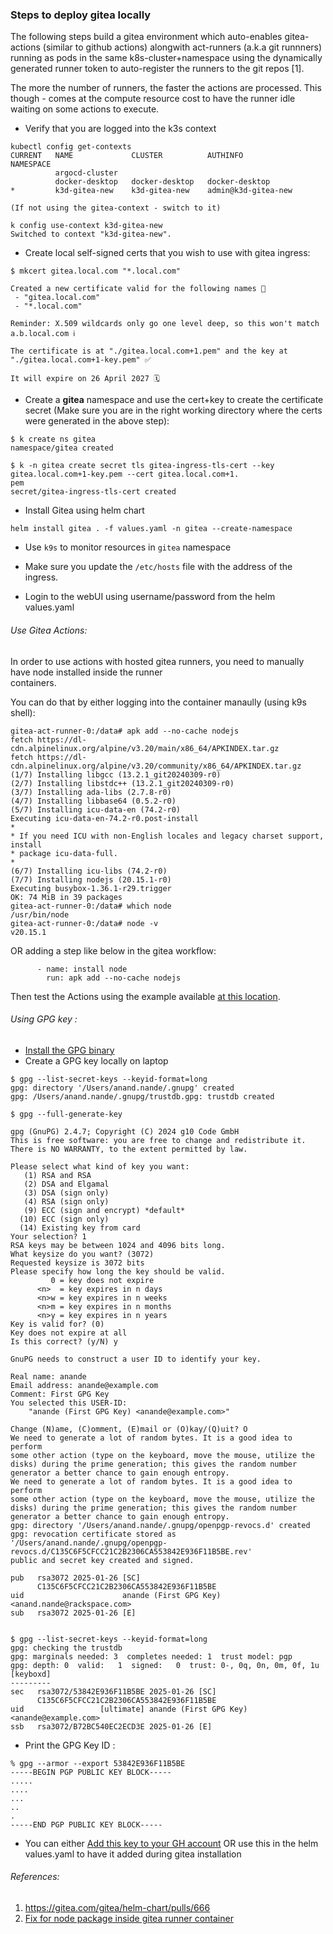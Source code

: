 ### Steps to deploy gitea locally

The following steps build a gitea environment which auto-enables gitea-actions (similar to github actions) alongwith act-runners (a.k.a git runnners) running as pods in the same k8s-cluster+namespace using the dynamically generated runner token to auto-register the runners to the git repos [1].

The more the number of runners, the faster the actions are processed. This though - comes at the compute resource cost to have the runner idle waiting on some actions to execute.

- Verify that you are logged into the k3s context
```
kubectl config get-contexts
CURRENT   NAME             CLUSTER          AUTHINFO              NAMESPACE
          argocd-cluster                                          
          docker-desktop   docker-desktop   docker-desktop        
*         k3d-gitea-new    k3d-gitea-new    admin@k3d-gitea-new  

(If not using the gitea-context - switch to it)

k config use-context k3d-gitea-new
Switched to context "k3d-gitea-new".
```

- Create local self-signed certs that you wish to use with gitea ingress:
```
$ mkcert gitea.local.com "*.local.com"

Created a new certificate valid for the following names 📜
 - "gitea.local.com"
 - "*.local.com"

Reminder: X.509 wildcards only go one level deep, so this won't match a.b.local.com ℹ️

The certificate is at "./gitea.local.com+1.pem" and the key at "./gitea.local.com+1-key.pem" ✅

It will expire on 26 April 2027 🗓
```

- Create a **gitea** namespace and use the cert+key to create the certificate secret (Make sure you are in the right working directory where the certs were generated in the above step):

```
$ k create ns gitea
namespace/gitea created

$ k -n gitea create secret tls gitea-ingress-tls-cert --key gitea.local.com+1-key.pem --cert gitea.local.com+1.
pem 
secret/gitea-ingress-tls-cert created
```


- Install Gitea using helm chart

`helm install gitea . -f values.yaml -n gitea --create-namespace`

- Use `k9s` to monitor resources in `gitea` namespace

- Make sure you update the `/etc/hosts` file with the address of the ingress.

- Login to the webUI using username/password from the helm values.yaml

###### Use Gitea Actions:

In order to use actions with hosted gitea runners, you need to manually have node installed inside the runner  
containers.

You can do that by either logging into the container manaully (using k9s shell):
```
gitea-act-runner-0:/data# apk add --no-cache nodejs
fetch https://dl-cdn.alpinelinux.org/alpine/v3.20/main/x86_64/APKINDEX.tar.gz
fetch https://dl-cdn.alpinelinux.org/alpine/v3.20/community/x86_64/APKINDEX.tar.gz
(1/7) Installing libgcc (13.2.1_git20240309-r0)
(2/7) Installing libstdc++ (13.2.1_git20240309-r0)
(3/7) Installing ada-libs (2.7.8-r0)
(4/7) Installing libbase64 (0.5.2-r0)
(5/7) Installing icu-data-en (74.2-r0)
Executing icu-data-en-74.2-r0.post-install
*
* If you need ICU with non-English locales and legacy charset support, install
* package icu-data-full.
*
(6/7) Installing icu-libs (74.2-r0)
(7/7) Installing nodejs (20.15.1-r0)
Executing busybox-1.36.1-r29.trigger
OK: 74 MiB in 39 packages
gitea-act-runner-0:/data# which node
/usr/bin/node
gitea-act-runner-0:/data# node -v
v20.15.1
```
OR adding a step like below in the gitea workflow:
```
      - name: install node
        run: apk add --no-cache nodejs
```
Then test the Actions using the example available [at this location](https://docs.gitea.com/usage/actions/quickstart#use-actions).


###### Using GPG key :

- [Install the GPG binary](https://sourceforge.net/projects/gpgosx/files/GnuPG-2.4.7.dmg/download?use_mirror=webwerks&use_mirror=webwerks&r=https%3A%2F%2Fsourceforge.net%2Fp%2Fgpgosx%2Fdocu%2FDownload%2F)
- Create a GPG key locally on laptop
```
$ gpg --list-secret-keys --keyid-format=long
gpg: directory '/Users/anand.nande/.gnupg' created
gpg: /Users/anand.nande/.gnupg/trustdb.gpg: trustdb created

$ gpg --full-generate-key

gpg (GnuPG) 2.4.7; Copyright (C) 2024 g10 Code GmbH
This is free software: you are free to change and redistribute it.
There is NO WARRANTY, to the extent permitted by law.

Please select what kind of key you want:
   (1) RSA and RSA
   (2) DSA and Elgamal
   (3) DSA (sign only)
   (4) RSA (sign only)
   (9) ECC (sign and encrypt) *default*
  (10) ECC (sign only)
  (14) Existing key from card
Your selection? 1
RSA keys may be between 1024 and 4096 bits long.
What keysize do you want? (3072) 
Requested keysize is 3072 bits
Please specify how long the key should be valid.
         0 = key does not expire
      <n>  = key expires in n days
      <n>w = key expires in n weeks
      <n>m = key expires in n months
      <n>y = key expires in n years
Key is valid for? (0) 
Key does not expire at all
Is this correct? (y/N) y

GnuPG needs to construct a user ID to identify your key.

Real name: anande
Email address: anande@example.com
Comment: First GPG Key
You selected this USER-ID:
    "anande (First GPG Key) <anande@example.com>"

Change (N)ame, (C)omment, (E)mail or (O)kay/(Q)uit? O
We need to generate a lot of random bytes. It is a good idea to perform
some other action (type on the keyboard, move the mouse, utilize the
disks) during the prime generation; this gives the random number
generator a better chance to gain enough entropy.
We need to generate a lot of random bytes. It is a good idea to perform
some other action (type on the keyboard, move the mouse, utilize the
disks) during the prime generation; this gives the random number
generator a better chance to gain enough entropy.
gpg: directory '/Users/anand.nande/.gnupg/openpgp-revocs.d' created
gpg: revocation certificate stored as '/Users/anand.nande/.gnupg/openpgp-revocs.d/C135C6F5CFCC21C2B2306CA553842E936F11B5BE.rev'
public and secret key created and signed.

pub   rsa3072 2025-01-26 [SC]
      C135C6F5CFCC21C2B2306CA553842E936F11B5BE
uid                      anande (First GPG Key) <anand.nande@rackspace.com>
sub   rsa3072 2025-01-26 [E]


$ gpg --list-secret-keys --keyid-format=long
gpg: checking the trustdb
gpg: marginals needed: 3  completes needed: 1  trust model: pgp
gpg: depth: 0  valid:   1  signed:   0  trust: 0-, 0q, 0n, 0m, 0f, 1u
[keyboxd]
---------
sec   rsa3072/53842E936F11B5BE 2025-01-26 [SC]
      C135C6F5CFCC21C2B2306CA553842E936F11B5BE
uid                 [ultimate] anande (First GPG Key) <anande@example.com>
ssb   rsa3072/B72BC540EC2ECD3E 2025-01-26 [E]
```

- Print the GPG Key ID :

```
% gpg --armor --export 53842E936F11B5BE
-----BEGIN PGP PUBLIC KEY BLOCK-----
.....
....
...
..
.
-----END PGP PUBLIC KEY BLOCK-----
```

- You can either [Add this key to your GH account](https://docs.github.com/en/authentication/managing-commit-signature-verification/adding-a-gpg-key-to-your-github-account) OR use this in the helm values.yaml to have it added during gitea installation

###### References:
1. https://gitea.com/gitea/helm-chart/pulls/666
2. [Fix for node package inside gitea runner container](https://forum.gitea.com/t/gitea-actions-cannot-find-node-in-path/7544/5)